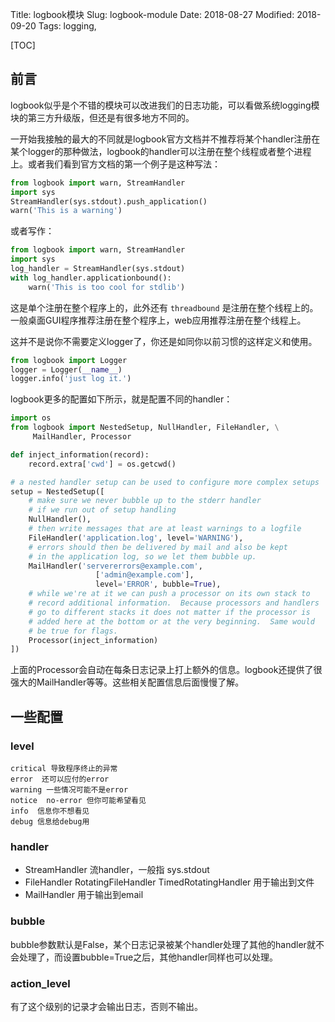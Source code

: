 Title: logbook模块
Slug: logbook-module
Date: 2018-08-27
Modified: 2018-09-20
Tags:  logging,

[TOC]

## 前言

logbook似乎是个不错的模块可以改进我们的日志功能，可以看做系统logging模块的第三方升级版，但还是有很多地方不同的。

一开始我接触的最大的不同就是logbook官方文档并不推荐将某个handler注册在某个logger的那种做法，logbook的handler可以注册在整个线程或者整个进程上。或者我们看到官方文档的第一个例子是这种写法：



```python
from logbook import warn, StreamHandler
import sys
StreamHandler(sys.stdout).push_application()
warn('This is a warning')
```

或者写作：

```python
from logbook import warn, StreamHandler
import sys
log_handler = StreamHandler(sys.stdout)
with log_handler.applicationbound():
	warn('This is too cool for stdlib')
```



这是单个注册在整个程序上的，此外还有 `threadbound` 是注册在整个线程上的。一般桌面GUI程序推荐注册在整个程序上，web应用推荐注册在整个线程上。



这并不是说你不需要定义logger了，你还是如同你以前习惯的这样定义和使用。

```python
from logbook import Logger
logger = Logger(__name__)
logger.info('just log it.')
```

logbook更多的配置如下所示，就是配置不同的handler：

```python
import os
from logbook import NestedSetup, NullHandler, FileHandler, \
     MailHandler, Processor

def inject_information(record):
    record.extra['cwd'] = os.getcwd()

# a nested handler setup can be used to configure more complex setups
setup = NestedSetup([
    # make sure we never bubble up to the stderr handler
    # if we run out of setup handling
    NullHandler(),
    # then write messages that are at least warnings to a logfile
    FileHandler('application.log', level='WARNING'),
    # errors should then be delivered by mail and also be kept
    # in the application log, so we let them bubble up.
    MailHandler('servererrors@example.com',
                   ['admin@example.com'],
                   level='ERROR', bubble=True),
    # while we're at it we can push a processor on its own stack to
    # record additional information.  Because processors and handlers
    # go to different stacks it does not matter if the processor is
    # added here at the bottom or at the very beginning.  Same would
    # be true for flags.
    Processor(inject_information)
])
```



上面的Processor会自动在每条日志记录上打上额外的信息。logbook还提供了很强大的MailHandler等等。这些相关配置信息后面慢慢了解。

## 一些配置

### level

```
critical 导致程序终止的异常
error  还可以应付的error
warning 一些情况可能不是error
notice  no-error 但你可能希望看见
info  信息你不想看见
debug 信息给debug用
```

### handler

- StreamHandler 流handler，一般指 sys.stdout 
- FileHandler RotatingFileHandler TimedRotatingHandler 用于输出到文件
- MailHandler 用于输出到email

### bubble

bubble参数默认是False，某个日志记录被某个handler处理了其他的handler就不会处理了，而设置bubble=True之后，其他handler同样也可以处理。



### action_level

有了这个级别的记录才会输出日志，否则不输出。